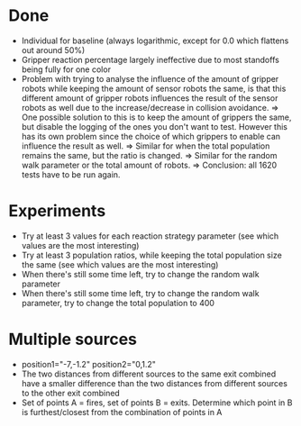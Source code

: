 # Done
- Individual for baseline (always logarithmic, except for 0.0 which flattens out around 50%)
- Gripper reaction percentage largely ineffective due to most standoffs being fully for one color
- Problem with trying to analyse the influence of the amount of gripper robots while keeping the amount of sensor robots the same, is that this different amount of gripper robots influences the result of the sensor robots as well due to the increase/decrease in collision avoidance.
=> One possible solution to this is to keep the amount of grippers the same, but disable the logging of the ones you don't want to test. However this has its own problem since the choice of which grippers to enable can influence the result as well.
=> Similar for when the total population remains the same, but the ratio is changed.
=> Similar for the random walk parameter or the total amount of robots.
=> Conclusion: all 1620 tests have to be run again.

# Experiments
- Try at least 3 values for each reaction strategy parameter (see which values are the most interesting)
- Try at least 3 population ratios, while keeping the total population size the same (see which values are the most interesting)
- When there's still some time left, try to change the random walk parameter
- When there's still some time left, try to change the random walk parameter, try to change the total population to 400

# Multiple sources
- position1="-7,-1.2" position2="0,1.2"
- The two distances from different sources to the same exit combined have a smaller difference than the two distances from different sources to the other exit combined
- Set of points A = fires, set of points B = exits. Determine which point in B is furthest/closest from the combination of points in A